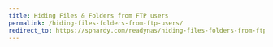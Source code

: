 ```yaml
---
title: Hiding Files & Folders from FTP users
permalink: /hiding-files-folders-from-ftp-users/
redirect_to: https://sphardy.com/readynas/hiding-files-folders-from-ftp-users/
---
```

